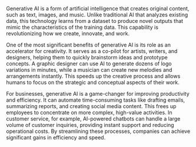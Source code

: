 Generative AI is a form of artificial intelligence that creates original content, such as text, images, and music. Unlike traditional AI that analyzes existing data, this technology learns from a dataset to produce novel outputs that mimic the characteristics of the training data. This capability is revolutionizing how we create, innovate, and work.

One of the most significant benefits of generative AI is its role as an accelerator for creativity. It serves as a co-pilot for artists, writers, and designers, helping them to quickly brainstorm ideas and prototype concepts. A graphic designer can use AI to generate dozens of logo variations in minutes, while a musician can create new melodies and arrangements instantly. This speeds up the creative process and allows humans to focus on the strategic and conceptual aspects of their work.

For businesses, generative AI is a game-changer for improving productivity and efficiency. It can automate time-consuming tasks like drafting emails, summarizing reports, and creating social media content. This frees up employees to concentrate on more complex, high-value activities. In customer service, for example, AI-powered chatbots can handle a large volume of customer inquiries, providing instant support and reducing operational costs. By streamlining these processes, companies can achieve significant gains in efficiency and speed.